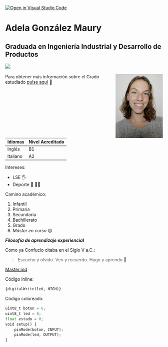 [![Open in Visual Studio Code](https://classroom.github.com/assets/open-in-vscode-f059dc9a6f8d3a56e377f745f24479a46679e63a5d9fe6f495e02850cd0d8118.svg)](https://classroom.github.com/online_ide?assignment_repo_id=6129510&assignment_repo_type=AssignmentRepo)
# **Adela González Maury**
## Graduada en Ingeniería Industrial y Desarrollo de Productos 

<img src="https://www.ulpgc.es/sites/default/files/ArchivosULPGC/30aniversario/logo_ulpgc_version_vertical_positiva_uso_cotidiano_2_tintas.png"
width="20%"
     />

<img src="Adela.jpeg"
width="30%"
    align=right />


Para obtener más información sobre el Grado estudiado [pulse aquí](https://eiic.ulpgc.es/index.php/estudios/2015-09-03-13-04-41/grado-en-ingenieria-en-diseno-industrial-y-desarrollo-de-productos) :brain:

Idiomas | Nivel Acreditado
------------ | -------------
Inglés | B1
Italiano | A2

Intereses:
* LSE :raised_hand_with_fingers_splayed:
* Deporte :lotus_position: :woman_cartwheeling:
 
 Camino académico:
1. Infantil
1. Primaria
1. Secundaria
1. Bachillerato
1. Grado
1. *Máster en curso* :smile:

__*Filosofía de aprendizaje experiencial*__

Como ya Confucio citaba en el Siglo V a.C.:
>Escucho y olvido.
>Veo y recuerdo.
>Hago y aprendo :yellow_heart:


[Master.md](https://github.com/ULL-MFP-AET-2122/aprender-markdown-adela-gonzalez-maury-alu0101116204/blob/main/master.md)

Código inline:
```python
{digitalWrite(led, HIGH)}
```
            
Código coloreado:
```python
uint8_t boton = 6;
uint8_t led = 8;
float estado = 0;
void setup() {
    pinMode(boton, INPUT);
    pinMode(led, OUTPUT);
}
```
